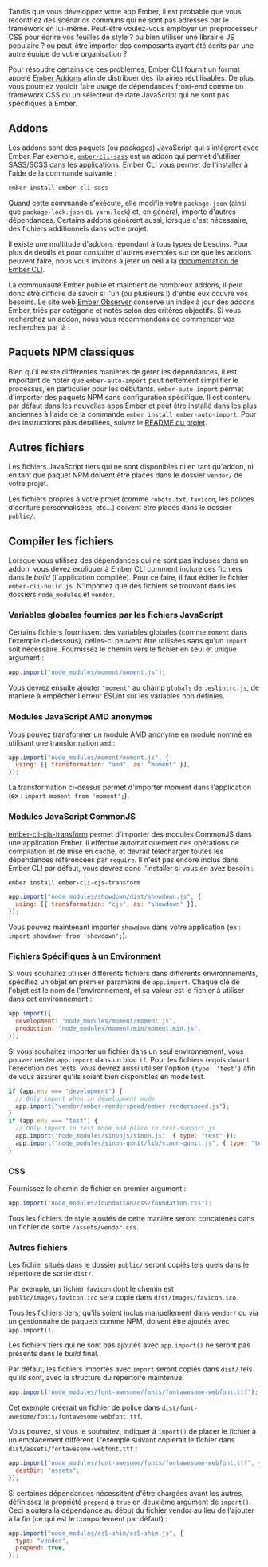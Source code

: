 Tandis que vous développez votre app Ember, il est probable que vous recontriez des scénarios communs qui ne sont pas adressés par le framework en lui-même. Peut-être voulez-vous employer un préprocesseur CSS pour écrire vos feuilles de style ? ou bien utiliser une librairie JS populaire ? ou peut-être importer des composants ayant été écrits par une autre équipe de votre organisation ?

Pour résoudre certains de ces problèmes, Ember CLI fournit un format appelé [Ember Addons](#toc_addons) afin de distribuer des librairies réutilisables. De plus, vous pourriez vouloir faire usage de dépendances front-end comme un framework CSS ou un sélecteur de date JavaScript qui ne sont pas spécifiques à Ember.

## Addons

Les addons sont des paquets (ou _packages_) JavaScript qui s'intègrent avec Ember. Par exemple, [`ember-cli-sass`](https://github.com/adopted-ember-addons/ember-cli-sass) est un addon qui permet d'utiliser SASS/SCSS dans les applications. Ember CLI vous permet de l'installer à l'aide de la commande suivante&nbsp;:

```bash
ember install ember-cli-sass
```

Quand cette commande s'exécute, elle modifie votre `package.json` (ainsi que `package-lock.json` ou `yarn.lock`) et, en général, importe d'autres dépendances. Certains addons génèrent aussi, lorsque c'est nécessaire, des fichiers additionnels dans votre projet.

Il existe une multitude d'addons répondant à tous types de besoins. Pour plus de détails et pour consulter d'autres exemples sur ce que les addons peuvent faire, nous vous invitons à jeter un oeil à la [documentation de Ember CLI](https://cli.emberjs.com/release/basic-use/using-addons/).

La communauté Ember publie et maintient de nombreux addons, il peut donc être difficile de savoir si l'un (ou plusieurs&nbsp;!) d'entre eux couvre vos besoins. Le site web [Ember Observer](https://www.emberobserver.com/) conserve un index à jour des addons Ember, triés par catégorie et notés selon des critères objectifs. Si vous recherchez un addon, nous vous recommandons de commencer vos recherches par là&nbsp;!

## Paquets NPM classiques

Bien qu'il existe différentes manières de gérer les dépendances, il est important de noter que `ember-auto-import` peut nettement simplifier le processus, en particulier pour les débutants. `ember-auto-import` permet d'importer des paquets NPM sans configuration spécifique. Il est contenu par défaut dans les nouvelles apps Ember et peut être installé dans les plus anciennes à l'aide de la commande `ember install ember-auto-import`. Pour des instructions plus détaillées, suivez le [README du projet](https://github.com/ef4/ember-auto-import).

## Autres fichiers

Les fichiers JavaScript tiers qui ne sont disponibles ni en tant qu'addon, ni en tant que paquet NPM doivent être placés dans le dossier `vendor/` de votre projet.

Les fichiers propres à votre projet (comme `robots.txt`, `favicon`, les polices d'écriture personnalisées, etc...) doivent être placés dans le dossier `public/`.

## Compiler les fichiers

Lorsque vous utilisez des dépendances qui ne sont pas incluses dans un addon, vous devez expliquer à Ember CLI comment inclure ces fichiers dans le _build_ (l'application compilée). Pour ce faire, il faut éditer le fichier `ember-cli-build.js`. N'importez que des fichiers se trouvant dans les dossiers `node_modules` et `vendor`.

### Variables globales fournies par les fichiers JavaScript

Certains fichiers fournissent des variables globales (comme `moment` dans l'exemple ci-dessous), celles-ci peuvent être utilisées sans qu'un `import` soit nécessaire. Fournissez le chemin vers le fichier en seul et unique argument&nbsp;:

```javascript {data-filename=ember-cli-build.js}
app.import("node_modules/moment/moment.js");
```

Vous devrez ensuite ajouter `"moment"` au champ `globals` de `.eslintrc.js`, de manière à empêcher l'erreur ESLint sur les variables non définies.

### Modules JavaScript AMD anonymes

Vous pouvez transformer un module AMD anonyme en module nommé en utilisant une transformation `amd`&nbsp;:

```javascript {data-filename=ember-cli-build.js}
app.import("node_modules/moment/moment.js", {
  using: [{ transformation: "amd", as: "moment" }],
});
```

La transformation ci-dessus permet d'importer moment dans l'application (ex&nbsp;: `import moment from 'moment';`).

### Modules JavaScript CommonJS

[ember-cli-cjs-transform](https://github.com/rwjblue/ember-cli-cjs-transform) permet d'importer des modules CommonJS dans une application Ember. Il effectue automatiquement des opérations de compilation et de mise en cache, et devrait télécharger toutes les dépendances référencées par `require`. Il n'est pas encore inclus dans Ember CLI par défaut, vous devrez donc l'installer si vous en avez besoin&nbsp;:

```bash
ember install ember-cli-cjs-transform
```

```javascript {data-filename=ember-cli-build.js}
app.import("node_modules/showdown/dist/showdown.js", {
  using: [{ transformation: "cjs", as: "showdown" }],
});
```

Vous pouvez maintenant importer `showdown` dans votre application (ex&nbsp;: `import showdown from 'showdown';`).

### Fichiers Spécifiques à un Environment

Si vous souhaitez utiliser différents fichiers dans différents environnements, spécifiez un objet en premier paramètre de `app.import`. Chaque clé de l'objet est le nom de l'environnement, et sa valeur est le fichier à utiliser dans cet environnement&nbsp;:

```javascript {data-filename=ember-cli-build.js}
app.import({
  development: "node_modules/moment/moment.js",
  production: "node_modules/moment/min/moment.min.js",
});
```

Si vous souhaitez importer un fichier dans un seul environnement, vous pouvez nester `app.import` dans un bloc `if`. Pour les fichiers requis durant l'exécution des tests, vous devrez aussi utiliser l'option `{type: 'test'}` afin de vous assurer qu'ils soient bien disponibles en mode test.

```javascript {data-filename=ember-cli-build.js}
if (app.env === "development") {
  // Only import when in development mode
  app.import("vendor/ember-renderspeed/ember-renderspeed.js");
}
if (app.env === "test") {
  // Only import in test mode and place in test-support.js
  app.import("node_modules/sinonjs/sinon.js", { type: "test" });
  app.import("node_modules/sinon-qunit/lib/sinon-qunit.js", { type: "test" });
}
```

### CSS

Fournissez le chemin de fichier en premier argument&nbsp;:

```javascript {data-filename=ember-cli-build.js}
app.import("node_modules/foundation/css/foundation.css");
```

Tous les fichiers de style ajoutés de cette manière seront concaténés dans un fichier de sortie `/assets/vendor.css`.

### Autres fichiers

Les fichier situés dans le dossier `public/` seront copiés tels quels dans le répertoire de sortie `dist/`.

Par exemple, un fichier `favicon` dont le chemin est `public/images/favicon.ico` sera copié dans `dist/images/favicon.ico`.

Tous les fichiers tiers, qu'ils soient inclus manuellement dans `vendor/` ou via un gestionnaire de paquets comme NPM, doivent être ajoutés avec `app.import()`.

Les fichiers tiers qui ne sont pas ajoutés avec `app.import()` ne seront pas présents dans le _build_ final.

Par défaut, les fichiers importés avec `import` seront copiés dans `dist/` tels qu'ils sont, avec la structure du répertoire maintenue.

```javascript {data-filename=ember-cli-build.js}
app.import("node_modules/font-awesome/fonts/fontawesome-webfont.ttf");
```

Cet exemple créerait un fichier de police dans `dist/font-awesome/fonts/fontawesome-webfont.ttf`.

Vous pouvez, si vous le souhaitez, indiquer à `import()` de placer le fichier à un emplacement différent. L'exemple suivant copierait le fichier dans `dist/assets/fontawesome-webfont.ttf`&nbsp;:

```javascript {data-filename=ember-cli-build.js}
app.import("node_modules/font-awesome/fonts/fontawesome-webfont.ttf", {
  destDir: "assets",
});
```

Si certaines dépendances nécessitent d'être chargées avant les autres, définissez la propriété `prepend` à `true` en deuxième argument de `import()`. Ceci ajoutera la dépendance au début du fichier vendor au lieu de l'ajouter à la fin (ce qui est le comportement par défaut)&nbsp;:

```javascript {data-filename=ember-cli-build.js}
app.import("node_modules/es5-shim/es5-shim.js", {
  type: "vendor",
  prepend: true,
});
```

<!-- eof - needed for pages that end in a code block  -->

